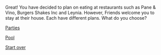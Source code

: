 Great! You have decided to plan on eating at restaurants such as Pane & Vino, Burgers Shakes Inc and Leynia. However, Friends welcome you to stay at their house. Each have different plans. What do you choose?

[Parties](phone-call)

[Pool](enjoy-it)

[Start over](../README.md)